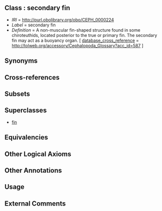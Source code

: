 
## Class : secondary fin

 * *IRI* = http://purl.obolibrary.org/obo/CEPH_0000224
 * *Label* = secondary fin
 * *Definition* = A non-muscular fin-shaped structure found in some chiroteuthids, located posterior to the true or primary fin. The secondary fin may act as a buoyancy organ. [ [database_cross_reference](../../ef/oboInOwl#hasDbXref.md) = http://tolweb.org/accessory/Cephalopoda_Glossary?acc_id=587 ]

## Synonyms


## Cross-references


## Subsets


## Superclasses

 * [fin](../../CEPH/12/CEPH_0000112.md)

## Equivalencies


## Other Logical Axioms


## Other Annotations


## Usage


## External Comments

